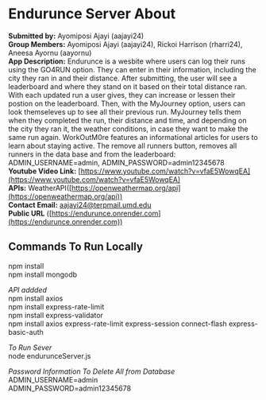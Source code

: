 # Endurunce Server About

**Submitted by:**  Ayomiposi Ajayi (aajayi24) <br>
**Group Members:** Ayomiposi Ajayi (aajayi24), Rickoi Harrison (rharri24), Aneesa Ayornu (aayornu) <br>
**App Description:**  Endurunce is a wesbite where users can log their runs using the GO4RUN option. They can enter in their information, including the city they ran in and their distance. After submitting, the user will see a leaderboard and where they stand on it based on their total distance ran. With each updated run a user gives, they can increase or lessen their postion on the leaderboard. Then, with the MyJourney option, users can look themseleves up to see all their previous run. MyJourney tells them when they completed the run, their distance and time, and depending on the city they ran it, the weather conditions, in case they want to make the same run again. WorkOutM0re features an informational articles for users to learn about staying active. The remove all runners button, removes all runners in the data base and from the leaderboard: ADMIN_USERNAME=admin, ADMIN_PASSWORD=admin12345678<br>
**Youtube Video Link:** [https://www.youtube.com/watch?v=vfaE5WowqEA](https://www.youtube.com/watch?v=vfaE5WowqEA) <br>
**APIs:** WeatherAPI([https://openweathermap.org/api](https://openweathermap.org/api)) <br>
**Contact Email:** aajayi24@terpmail.umd.edu<br>
**Public URL** ([https://endurunce.onrender.com](https://endurunce.onrender.com))

## Commands To Run Locally

npm install <br>
npm install mongodb

*API addded* <br>
npm install axios <br>
npm install express-rate-limit <br>
npm install express-validator <br>
npm install axios express-rate-limit express-session connect-flash express-basic-auth <br>

*To Run Sever*<br>
node endurunceServer.js <portNumber>

*Password Information To Delete All from Database* <br>
ADMIN_USERNAME=admin <br>
ADMIN_PASSWORD=admin12345678
<br>
